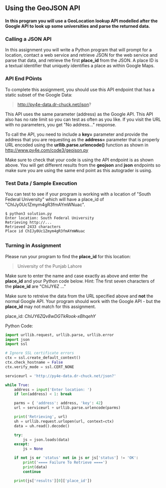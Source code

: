 ## Using the GeoJSON API

#### In this program you will use a GeoLocation lookup API modelled after the Google API to look up some universities and parse the returned data.

### Calling a JSON API

In this assignment you will write a Python program that will prompt for a location, contact a web service and retrieve JSON for the web service and parse that data, and retrieve the first **place_id** from the JSON. A place ID is a textual identifier that uniquely identifies a place as within Google Maps. 

### API End POints

To complete this assignment, you should use this API endpoint that has a static subset of the Google Data:

> http://py4e-data.dr-chuck.net/json?

This API uses the same parameter (address) as the Google API. This API also has no rate limit so you can test as often as you like. If you visit the URL with no parameters, you get "No address..." response.

To call the API, you need to include a **key=** parameter and provide the address that you are requesting as the **address=** parameter that is properly URL encoded using the **urllib.parse.urlencode()** function as shown in http://www.py4e.com/code3/geojson.py

Make sure to check that your code is using the API endpoint is as shown above. You will get different results from the **geojson** and **json** endpoints so make sure you are using the same end point as this autograder is using. 

### Test Data / Sample Execution

You can test to see if your program is working with a location of "South Federal University" which will have a place_id of "ChIJy0Uc1Zmym4gR3fmAYmWNuac". 

```
$ python3 solution.py
Enter location: South Federal University
Retrieving http://...
Retrieved 2433 characters
Place id ChIJy0Uc1Zmym4gR3fmAYmWNuac
```

## 

### Turning in Assignment 

Please run your program to find the **place_id** for this location: 

> University of the Punjab Lahore

Make sure to enter the name and case exactly as above and enter the **place_id** and your Python code below. Hint: The first seven characters of the **place_id** are "ChIJY6Z ..."

Make sure to retreive the data from the URL specified above and **not** the normal Google API. Your program should work with the Google API - but the **place_id** may not match for this assignment. 

place_id: *ChIJY6ZQv8wDGTkRook-xBhqehY*

Python Code:

```python
import urllib.request, urllib.parse, urllib.error
import json
import ssl

# Ignore SSL certificate errors
ctx = ssl.create_default_context()
ctx.check_hostname = False
ctx.verify_mode = ssl.CERT_NONE

serviceurl = 'http://py4e-data.dr-chuck.net/json?'

while True:
    address = input('Enter location: ')
    if len(address) < 1: break

    parms = { 'address': address, 'key': 42}
    url = serviceurl + urllib.parse.urlencode(parms)

    print('Retrieving', url)
    uh = urllib.request.urlopen(url, context=ctx)
    data = uh.read().decode()

    try:
        js = json.loads(data)
    except:
        js = None

    if not js or 'status' not in js or js['status'] != 'OK':
        print('==== Failure To Retrieve ====')
        print(data)
        continue

    print(js['results'][0]['place_id'])
```